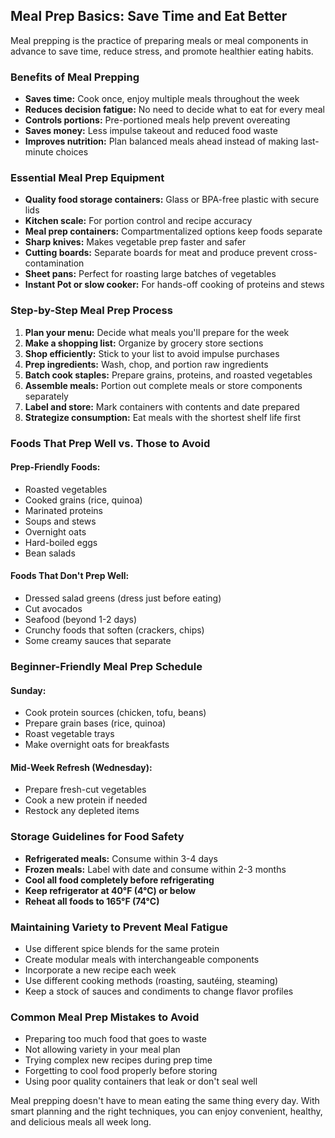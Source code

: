 ## Meal Prep Basics: Save Time and Eat Better

Meal prepping is the practice of preparing meals or meal components in advance to save time, reduce stress, and promote healthier eating habits.

### Benefits of Meal Prepping

* **Saves time:** Cook once, enjoy multiple meals throughout the week
* **Reduces decision fatigue:** No need to decide what to eat for every meal
* **Controls portions:** Pre-portioned meals help prevent overeating
* **Saves money:** Less impulse takeout and reduced food waste
* **Improves nutrition:** Plan balanced meals ahead instead of making last-minute choices

### Essential Meal Prep Equipment

* **Quality food storage containers:** Glass or BPA-free plastic with secure lids
* **Kitchen scale:** For portion control and recipe accuracy
* **Meal prep containers:** Compartmentalized options keep foods separate
* **Sharp knives:** Makes vegetable prep faster and safer
* **Cutting boards:** Separate boards for meat and produce prevent cross-contamination
* **Sheet pans:** Perfect for roasting large batches of vegetables
* **Instant Pot or slow cooker:** For hands-off cooking of proteins and stews

### Step-by-Step Meal Prep Process

1. **Plan your menu:** Decide what meals you'll prepare for the week
2. **Make a shopping list:** Organize by grocery store sections
3. **Shop efficiently:** Stick to your list to avoid impulse purchases
4. **Prep ingredients:** Wash, chop, and portion raw ingredients
5. **Batch cook staples:** Prepare grains, proteins, and roasted vegetables
6. **Assemble meals:** Portion out complete meals or store components separately
7. **Label and store:** Mark containers with contents and date prepared
8. **Strategize consumption:** Eat meals with the shortest shelf life first

### Foods That Prep Well vs. Those to Avoid

#### Prep-Friendly Foods:
* Roasted vegetables
* Cooked grains (rice, quinoa)
* Marinated proteins
* Soups and stews
* Overnight oats
* Hard-boiled eggs
* Bean salads

#### Foods That Don't Prep Well:
* Dressed salad greens (dress just before eating)
* Cut avocados
* Seafood (beyond 1-2 days)
* Crunchy foods that soften (crackers, chips)
* Some creamy sauces that separate

### Beginner-Friendly Meal Prep Schedule

#### Sunday:
* Cook protein sources (chicken, tofu, beans)
* Prepare grain bases (rice, quinoa)
* Roast vegetable trays
* Make overnight oats for breakfasts

#### Mid-Week Refresh (Wednesday):
* Prepare fresh-cut vegetables
* Cook a new protein if needed
* Restock any depleted items

### Storage Guidelines for Food Safety

* **Refrigerated meals:** Consume within 3-4 days
* **Frozen meals:** Label with date and consume within 2-3 months
* **Cool all food completely before refrigerating**
* **Keep refrigerator at 40°F (4°C) or below**
* **Reheat all foods to 165°F (74°C)**

### Maintaining Variety to Prevent Meal Fatigue

* Use different spice blends for the same protein
* Create modular meals with interchangeable components
* Incorporate a new recipe each week
* Use different cooking methods (roasting, sautéing, steaming)
* Keep a stock of sauces and condiments to change flavor profiles

### Common Meal Prep Mistakes to Avoid

* Preparing too much food that goes to waste
* Not allowing variety in your meal plan
* Trying complex new recipes during prep time
* Forgetting to cool food properly before storing
* Using poor quality containers that leak or don't seal well

Meal prepping doesn't have to mean eating the same thing every day. With smart planning and the right techniques, you can enjoy convenient, healthy, and delicious meals all week long. 